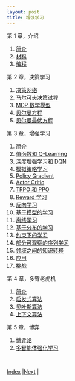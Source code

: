 ```yaml
---
layout: post
title: 增强学习
---
```


第 1 章，介绍
1. [简介](0-intro)
1. [材料](1-resource)
1. [编程](2-coding)

第 2 章，决策学习
1. [决策网络](3-dec-net)
1. [马尔可夫决策过程](5-mdp)
1. [MDP 数学模型](5-1-math)
1. [贝尔曼方程](5-2-bellman-equation)
1. [贝尔曼最优方程](5-3-Bellman-optimality-equation)

第 3 章，增强学习
1. [简介](6-rl-intro)
1. [值函数和 Q-Learning](7-rl-q-learn)
1. [深度增强学习和 DQN](9-drl-dqn)
1. [模拟策略学习](10-imitation)
1. [Policy Gradient](11-pg)
1. [Actor Critic](13-actor-critic)
1. [TRPO 和 PPO](15-trpo)
1. [Reward 学习](17-reward)
1. [反向学习](18-irl)
1. [基于模型的学习](19-model-rl)
1. [离线学习](20-offline-rl)
1. [基于分布的学习](21-distributional-rl)
1. [约束下的学习](23-constrained-rl)
1. [部分可观察的序列学习](29-seq-rl)
1. [领域之间的知识转移](33-transfer)
1. [应用](41-app)
1. [挑战](51-advanced)

第 4 章，多臂老虎机
1. [简介](81-mab-intro)
1. [启发式算法](83-mab)
1. [贝叶斯算法](85-bayes-bandit)
1. [上下文算法](87-context-bandit)

第 5 章，博弈
1. [博弈论](91-game)
2. [多智能体强化学习](101-multi-agent)

<br/>

[Index](../) |[Next](0-intro) |
